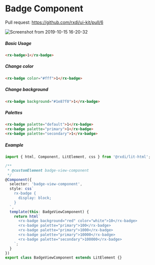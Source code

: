
# Badge Component

Pull request: https://github.com/rxdi/ui-kit/pull/6

![Screenshot from 2019-10-15 16-20-32](https://user-images.githubusercontent.com/19847933/66835183-be024300-ef67-11e9-9645-749e446c86c8.png)

##### Basic Usage

```html
<rx-badge>1</rx-badge>
```

##### Change color

```html
<rx-badge color="#fff">1</rx-badge>
```

##### Change background

```html
<rx-badge background="#1e87f0">1</rx-badge>
```

##### Palettes

```html
<rx-badge palette="default">1</rx-badge>
<rx-badge palette="primary">1</rx-badge>
<rx-badge palette="secondary">1</rx-badge>
```


##### Example

```typescript
import { html, Component, LitElement, css } from '@rxdi/lit-html';

/**
 * @customElement badge-view-component
 */
@Component({
  selector: 'badge-view-component',
  style: css`
    rx-badge {
      display: block;
    }
  `,
  template(this: BadgeViewComponent) {
    return html`
      <rx-badge background="red" color="white">10</rx-badge>
      <rx-badge palette="primary">100</rx-badge>
      <rx-badge palette="primary">1000</rx-badge>
      <rx-badge palette="primary">10000</rx-badge>
      <rx-badge palette="secondary">100000</rx-badge>
    `;
  }
})
export class BadgeViewComponent extends LitElement {}
```


